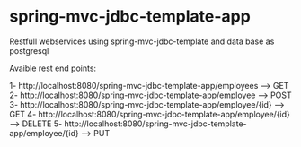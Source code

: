 # spring-mvc-jdbc-template-app
Restfull webservices using spring-mvc-jdbc-template and data base as postgresql

Avaible rest end points:

1- http://localhost:8080/spring-mvc-jdbc-template-app/employees --> GET
2- http://localhost:8080/spring-mvc-jdbc-template-app/employee --> POST
3- http://localhost:8080/spring-mvc-jdbc-template-app/employee/{id} --> GET
4- http://localhost:8080/spring-mvc-jdbc-template-app/employee/{id} --> DELETE
5- http://localhost:8080/spring-mvc-jdbc-template-app/employee/{id} --> PUT

